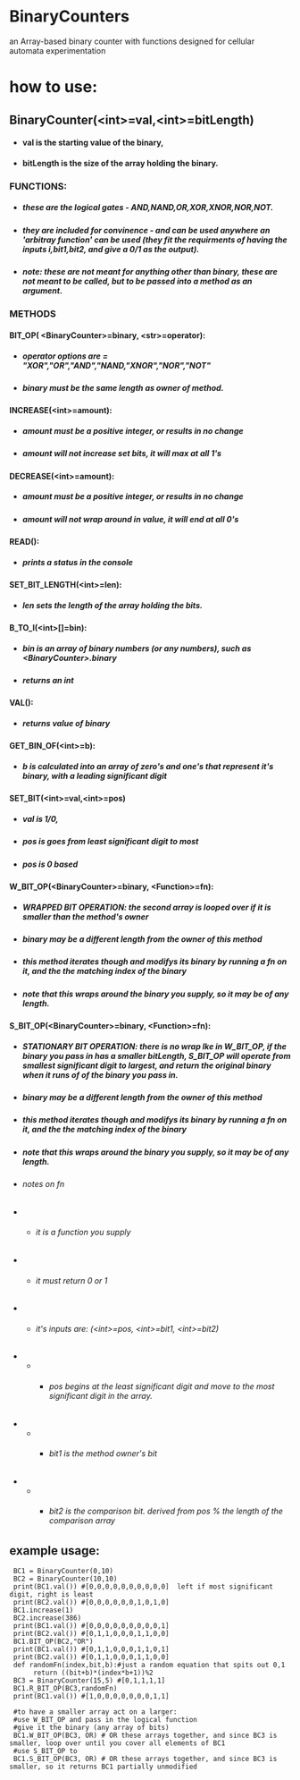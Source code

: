 # BinaryCounters
 an Array-based binary counter with functions designed for cellular automata experimentation

# how to use:
## BinaryCounter(\<int\>=val,\<int\>=bitLength)
* #### val is the starting value of the binary,
* #### bitLength is the size of the array holding the binary.

### FUNCTIONS:
* ##### these are the logical gates - AND,NAND,OR,XOR,XNOR,NOR,NOT.
* ##### they are included for convinence - and can be used anywhere an 'arbitray function' can be used (they fit the requirments of having the inputs i,bit1,bit2, and give a 0/1 as the output).
* ##### note: these are not meant for anything other than binary, these are not meant to be called, but to be passed into a method as an argument.

### METHODS

#### BIT_OP( \<BinaryCounter\>=binary, \<str\>=operator):
* ##### operator options are = "XOR","OR","AND","NAND,"XNOR","NOR","NOT"
* ##### binary must be the same length as owner of method.
 
#### INCREASE(\<int\>=amount):
* ##### amount must be a positive integer, or results in no change
* ##### amount will not increase set bits, it will max at all 1's

#### DECREASE(\<int\>=amount):
* ##### amount must be a positive integer, or results in no change
* ##### amount will not wrap around in value, it will end at all 0's
 
#### READ():
* ##### prints a status in the console

#### SET_BIT_LENGTH(\<int\>=len):
* #####  len sets the length of the array holding the bits.

#### B_TO_I(\<int\>[]=bin):
* #####  bin is an array of binary numbers (or any numbers), such as \<BinaryCounter\>.binary
* ##### returns an int

#### VAL():
* ##### returns value of binary

#### GET_BIN_OF(\<int\>=b):
* ##### b is calculated into an array of zero's and one's that represent it's binary, with a leading significant digit

#### SET_BIT(\<int\>=val,\<int\>=pos)
* ##### val is 1/0,
* ##### pos is goes from least significant digit to most
* ##### pos is 0 based
  
#### W_BIT_OP(\<BinaryCounter\>=binary, \<Function\>=fn):
* ##### WRAPPED BIT OPERATION: the second array is looped over if it is smaller than the method's owner
* ##### binary may be a different length from the owner of this method
* ##### this method iterates though and modifys its binary by running a fn on it, and the the matching index of the binary
* ##### note that this wraps around the binary you supply, so it may be of any length.

#### S_BIT_OP(\<BinaryCounter\>=binary, \<Function\>=fn):
* ##### STATIONARY BIT OPERATION: there is no wrap lke in W_BIT_OP, if the binary you pass in has a smaller bitLength,  S_BIT_OP will operate from smallest significant digit to largest, and return the original binary when it runs of of the binary you pass in. 
* ##### binary may be a different length from the owner of this method
* ##### this method iterates though and modifys its binary by running a fn on it, and the the matching index of the binary
* ##### note that this wraps around the binary you supply, so it may be of any length.



* ###### notes on fn
* * ######   it is a function you supply
* * ######   it must return 0 or 1
* * ######   it's inputs are: (\<int\>=pos, \<int\>=bit1, \<int\>=bit2)
 * * * ######  pos begins at the least significant digit and move to the most significant digit in the array.
 * * * ###### bit1 is the method owner's bit
 * * * ###### bit2 is the comparison bit. derived from pos % the length of the comparison array

 
 ## example usage:
     BC1 = BinaryCounter(0,10)  
     BC2 = BinaryCounter(10,10)
     print(BC1.val()) #[0,0,0,0,0,0,0,0,0,0]  left if most significant digit, right is least
     print(BC2.val()) #[0,0,0,0,0,0,1,0,1,0]
     BC1.increase(1) 
     BC2.increase(386) 
     print(BC1.val()) #[0,0,0,0,0,0,0,0,0,1]
     print(BC2.val()) #[0,1,1,0,0,0,1,1,0,0]
     BC1.BIT_OP(BC2,"OR")
     print(BC1.val()) #[0,1,1,0,0,0,1,1,0,1]
     print(BC2.val()) #[0,1,1,0,0,0,1,1,0,0]
     def randomFn(index,bit,b):#just a random equation that spits out 0,1
          return ((bit+b)*(index*b+1))%2  
     BC3 = BinaryCounter(15,5) #[0,1,1,1,1]
     BC1.R_BIT_OP(BC3,randomFn) 
     print(BC1.val()) #[1,0,0,0,0,0,0,0,1,1]

     #to have a smaller array act on a larger:
     #use W_BIT_OP and pass in the logical function
     #give it the binary (any array of bits)
     BC1.W_BIT_OP(BC3, OR) # OR these arrays together, and since BC3 is smaller, loop over until you cover all elements of BC1    
     #use S_BIT_OP to 
     BC1.S_BIT_OP(BC3, OR) # OR these arrays together, and since BC3 is smaller, so it returns BC1 partially unmodified    





